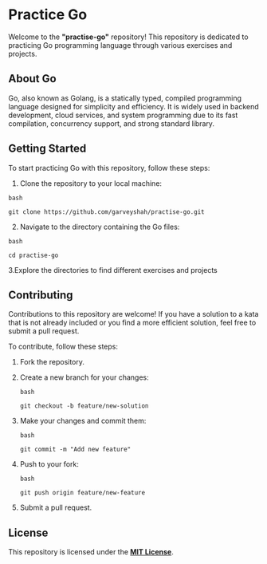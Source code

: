 # **Practice Go**

Welcome to the **"practise-go"** repository! This repository is dedicated to practicing Go programming language through various exercises and projects.

## About Go

Go, also known as Golang, is a statically typed, compiled programming language designed for simplicity and efficiency. It is widely used in backend development, cloud services, and system programming due to its fast compilation, concurrency support, and strong standard library.

## Getting Started

To start practicing Go with this repository, follow these steps:

1. Clone the repository to your local machine:

`bash`
```
git clone https://github.com/garveyshah/practise-go.git
```
2. Navigate to the directory containing the Go files:

`bash`
```
cd practise-go
```
3.Explore the directories to find different exercises and projects

## Contributing

Contributions to this repository are welcome! If you have a solution to a kata that is not already included or you find a more efficient solution, feel free to submit a pull request.

To contribute, follow these steps:

   1. Fork the repository.
   2. Create a new branch for your changes:

       `bash`
      ```
      git checkout -b feature/new-solution
      ```
  4. Make your changes and commit them:

     `bash`
      ```
     git commit -m "Add new feature"
      ```
  6.  Push to your fork:

       `bash`
       ```
      git push origin feature/new-feature
      ```     

  8. Submit a pull request.
     
## License

This repository is licensed under the **[MIT License](LICENSE)**.
